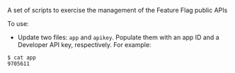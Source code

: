 A set of scripts to exercise the management of the Feature Flag public APIs

To use:

- Update two files: `app` and `apikey`. Populate them with an app ID and
a Developer API key, respectively. For example:

```
$ cat app
9705611
```